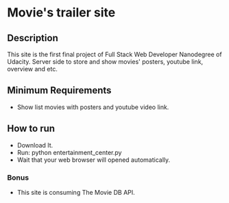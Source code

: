 # Movie's trailer site

## Description
This site is the first final project of Full Stack Web Developer Nanodegree of Udacity.
Server side to store and show movies' posters, youtube link, overview and etc.

## Minimum Requirements

* Show list movies with posters and youtube video link.

## How to run

* Download It.
* Run: python entertainment_center.py
* Wait that your web browser will opened automatically.

### Bonus

* This site is consuming The Movie DB API.




